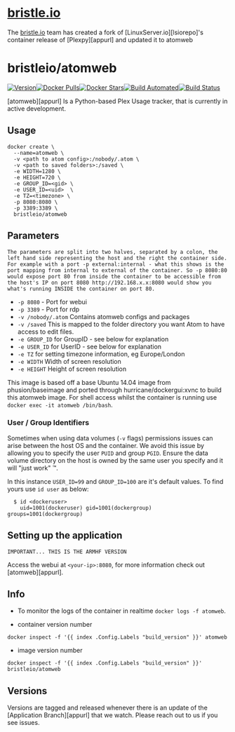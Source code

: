 [bristleurl]: https://bristle.io
[githuburl]: https://github.com/bristleio/atomweb
[app]: atomweb
[hub]: https://hub.docker.com/r/bristleio/atomweb/

[bristle.io][bristleurl]
======

The [bristle.io][bristleurl] team has created a fork of [LinuxServer.io][lsiorepo]'s container release of [Plexpy][appurl] and updated it to atomweb

bristleio/atomweb
======
[![Version](https://img.shields.io/github/tag/bristleio/atomweb.svg)][githuburl][![Docker Pulls](https://img.shields.io/docker/pulls/bristleio/atomweb.svg)][hub][![Docker Stars](https://img.shields.io/docker/stars/bristleio/atomweb.svg)][hub][![Build Automated](https://img.shields.io/docker/automated/bristleio/atomweb.svg)][hub][![Build Status](https://img.shields.io/docker/build/bristleio/atomweb.svg)][hub]

[atomweb][appurl] Is a Python-based Plex Usage tracker, that is currently in active development.


Usage
------

```
docker create \
  --name=atomweb \
  -v <path to atom config>:/nobody/.atom \
  -v <path to saved folders>:/saved \
  -e WIDTH=1280 \
  -e HEIGHT=720 \
  -e GROUP_ID=<gid> \
  -e USER_ID=<uid>  \
  -e TZ=<timezone> \
  -p 8080:8080 \
  -p 3389:3389 \
  bristleio/atomweb
```

Parameters
------

`The parameters are split into two halves, separated by a colon, the left hand side representing the host and the right the container side.
For example with a port -p external:internal - what this shows is the port mapping from internal to external of the container.
So -p 8080:80 would expose port 80 from inside the container to be accessible from the host's IP on port 8080
http://192.168.x.x:8080 would show you what's running INSIDE the container on port 80.`


* `-p 8080` - Port for webui
* `-p 3389` - Port for rdp
* `-v /nobody/.atom` Contains atomweb configs and packages
* `-v /saved` This is mapped to the folder directory you want Atom to have access to edit files.
* `-e GROUP_ID` for GroupID - see below for explanation
* `-e USER_ID` for UserID - see below for explanation
* `-e TZ` for setting timezone information, eg Europe/London
* `-e WIDTH` Width of screen resolution
* `-e HEIGHT` Height of screen resolution

This image is based off a base Ubuntu 14.04 image from phusion/baseimage and ported through hurricane/dockergui:xvnc to build this atomweb image.  For shell access whilst the container is running use `docker exec -it atomweb /bin/bash`.

### User / Group Identifiers

Sometimes when using data volumes (`-v` flags) permissions issues can arise between the host OS and the container. We avoid this issue by allowing you to specify the user `PUID` and group `PGID`. Ensure the data volume directory on the host is owned by the same user you specify and it will "just work" ™.

In this instance `USER_ID=99` and `GROUP_ID=100` are it's default values. To find yours use `id user` as below:

```
  $ id <dockeruser>
    uid=1001(dockeruser) gid=1001(dockergroup) groups=1001(dockergroup)
```

Setting up the application
------
`IMPORTANT... THIS IS THE ARMHF VERSION`

Access the webui at `<your-ip>:8080`, for more information check out [atomweb][appurl].

Info
------

* To monitor the logs of the container in realtime `docker logs -f atomweb`.

* container version number

`docker inspect -f '{{ index .Config.Labels "build_version" }}' atomweb`

* image version number

`docker inspect -f '{{ index .Config.Labels "build_version" }}' bristleio/atomweb`


Versions
------

Versions are tagged and released whenever there is an update of the [Application Branch][appurl] that we watch. Please reach out to us if you see issues.
